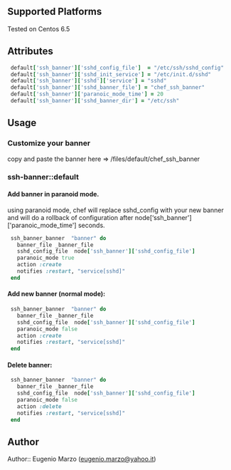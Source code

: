 ## Supported Platforms

Tested on Centos 6.5

## Attributes
```ruby
 default['ssh_banner']['sshd_config_file']  = "/etc/ssh/sshd_config"
 default['ssh_banner']['sshd_init_service'] = "/etc/init.d/sshd"
 default['ssh_banner']['sshd']['service'] = "sshd"
 default['ssh_banner']['sshd_banner_file'] = "chef_ssh_banner"
 default['ssh_banner']['paranoic_mode_time'] = 20
 default['ssh_banner']['sshd_banner_dir'] = "/etc/ssh"
```

## Usage

### Customize your banner
 copy and paste the banner here => /files/default/chef_ssh_banner

### ssh-banner::default

#### Add banner in paranoid mode.

 using paranoid mode, chef will replace sshd_config with your new banner and will do a rollback of configuration after node[‘ssh_banner']['paranoic_mode_time'] seconds.
```ruby
 ssh_banner_banner  "banner" do
   banner_file _banner_file
   sshd_config_file  node['ssh_banner']['sshd_config_file']
   paranoic_mode true
   action :create
   notifies :restart, "service[sshd]"
 end
```

#### Add new banner (normal mode):
```ruby
 ssh_banner_banner  "banner" do
   banner_file _banner_file
   sshd_config_file  node['ssh_banner']['sshd_config_file']
   paranoic_mode false
   action :create
   notifies :restart, "service[sshd]"
 end
```
#### Delete banner:
```ruby
 ssh_banner_banner  "banner" do 
   banner_file _banner_file
   sshd_config_file  node['ssh_banner']['sshd_config_file']
   paranoic_mode false
   action :delete
   notifies :restart, "service[sshd]"
 end
```

## Author

 Author:: Eugenio Marzo (eugenio.marzo@yahoo.it)
